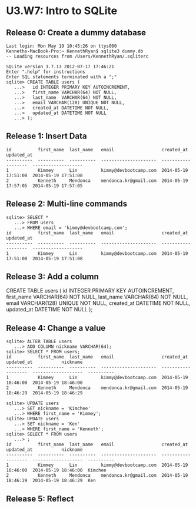 # U3.W7: Intro to SQLite

## Release 0: Create a dummy database
```
Last login: Mon May 19 10:45:26 on ttys000
Kenneths-MacBook-Pro:~ KennethRyan$ sqlite3 dummy.db
-- Loading resources from /Users/KennethRyan/.sqliterc

SQLite version 3.7.13 2012-07-17 17:46:21
Enter ".help" for instructions
Enter SQL statements terminated with a ";"
sqlite> CREATE TABLE users (
   ...>   id INTEGER PRIMARY KEY AUTOINCREMENT,
   ...>   first_name VARCHAR(64) NOT NULL,
   ...>   last_name  VARCHAR(64) NOT NULL,
   ...>   email VARCHAR(128) UNIQUE NOT NULL,
   ...>   created_at DATETIME NOT NULL,
   ...>   updated_at DATETIME NOT NULL
   ...> );
```
## Release 1: Insert Data 
```
id          first_name  last_name   email                  created_at           updated_at         
----------  ----------  ----------  ---------------------  -------------------  -------------------
1           Kimmey      Lin         kimmy@devbootcamp.com  2014-05-19 17:51:08  2014-05-19 17:51:08
2           Kenneth     Mendonca    mendonca.kr@gmail.com  2014-05-19 17:57:05  2014-05-19 17:57:05
```
## Release 2: Multi-line commands
```
sqlite> SELECT *
   ...> FROM users
   ...> WHERE email = 'kimmy@devbootcamp.com';
id          first_name  last_name   email                  created_at           updated_at         
----------  ----------  ----------  ---------------------  -------------------  -------------------
1           Kimmey      Lin         kimmy@devbootcamp.com  2014-05-19 17:51:08  2014-05-19 17:51:08
```
## Release 3: Add a column
CREATE TABLE users (
  id INTEGER PRIMARY KEY AUTOINCREMENT,
  first_name VARCHAR(64) NOT NULL,
  last_name  VARCHAR(64) NOT NULL,
  email VARCHAR(128) UNIQUE NOT NULL,
  created_at DATETIME NOT NULL,
  updated_at DATETIME NOT NULL
);

## Release 4: Change a value
```
sqlite> ALTER TABLE users
   ...> ADD COLUMN nickname VARCHAR(64);
sqlite> SELECT * FROM users;
id          first_name  last_name   email                  created_at           updated_at           nickname  
----------  ----------  ----------  ---------------------  -------------------  -------------------  ----------
1           Kimmey      Lin         kimmy@devbootcamp.com  2014-05-19 18:46:00  2014-05-19 18:46:00            
2           Kenneth     Mendonca    mendonca.kr@gmail.com  2014-05-19 18:46:29  2014-05-19 18:46:29     

sqlite> UPDATE users
   ...> SET nickname = 'Kimchee'
   ...> WHERE first_name = 'Kimmey';
sqlite> UPDATE users
   ...> SET nickname = 'Ken'
   ...> WHERE first_name = 'Kenneth';
sqlite> SELECT * FROM users
   ...> ;
id          first_name  last_name   email                  created_at           updated_at           nickname  
----------  ----------  ----------  ---------------------  -------------------  -------------------  ----------
1           Kimmey      Lin         kimmy@devbootcamp.com  2014-05-19 18:46:00  2014-05-19 18:46:00  Kimchee   
2           Kenneth     Mendonca    mendonca.kr@gmail.com  2014-05-19 18:46:29  2014-05-19 18:46:29  Ken  

```
## Release 5: Reflect
<!-- Add your reflection here -->